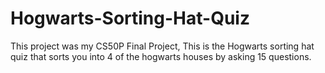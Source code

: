 # Hogwarts-Sorting-Hat-Quiz
This project was my CS50P Final Project, This is the Hogwarts sorting hat quiz that sorts you into 4 of the hogwarts houses by asking 15 questions.
